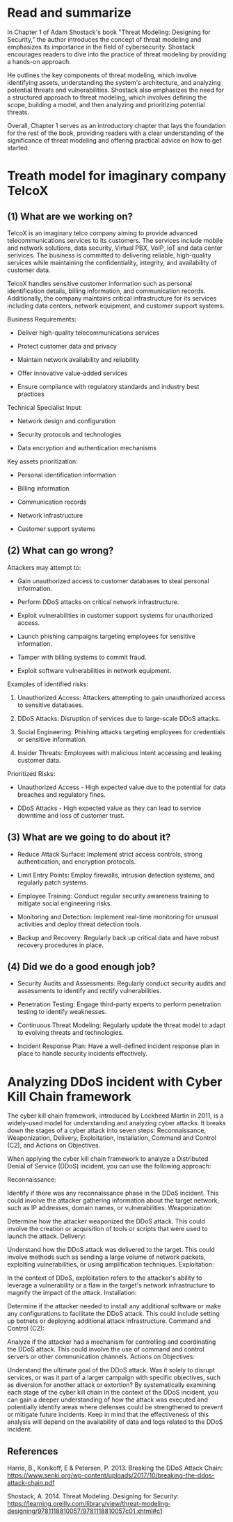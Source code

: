 # Read and summarize

In Chapter 1 of Adam Shostack's book "Threat Modeling: Designing for Security," the author introduces the concept of threat modeling and emphasizes its importance in the field of cybersecurity. Shostack encourages readers to dive into the practice of threat modeling by providing a hands-on approach.

He outlines the key components of threat modeling, which involve identifying assets, understanding the system's architecture, and analyzing potential threats and vulnerabilities. Shostack also emphasizes the need for a structured approach to threat modeling, which involves defining the scope, building a model, and then analyzing and prioritizing potential threats.

Overall, Chapter 1 serves as an introductory chapter that lays the foundation for the rest of the book, providing readers with a clear understanding of the significance of threat modeling and offering practical advice on how to get started.

# Treath model for imaginary company TelcoX

## (1) What are we working on?

TelcoX is an imaginary telco company aiming to provide advanced telecommunications services to its customers. The services include mobile and network solutions, data security, Virtual PBX, VoIP, IoT and data center serivices. The business is committed to delivering reliable, high-quality services while maintaining the confidentiality, integrity, and availability of customer data.

TelcoX handles sensitive customer information such as personal identification details, billing information, and communication records. Additionally, the company maintains critical infrastructure for its services including data centers, network equipment, and customer support systems.

Business Requirements:

- Deliver high-quality telecommunications services

- Protect customer data and privacy

- Maintain network availability and reliability

- Offer innovative value-added services

- Ensure compliance with regulatory standards and industry best practices

Technical Specialist Input:

- Network design and configuration

- Security protocols and technologies

- Data encryption and authentication mechanisms

Key assets prioritization:

- Personal identification information

- Billing information

- Communication records

- Network infrastructure

- Customer support systems

## (2) What can go wrong?

Attackers may attempt to:

- Gain unauthorized access to customer databases to steal personal information.

- Perform DDoS attacks on critical network infrastructure.

- Exploit vulnerabilities in customer support systems for unauthorized access.

- Launch phishing campaigns targeting employees for sensitive information.

- Tamper with billing systems to commit fraud.

- Exploit software vulnerabilities in network equipment.

Examples of identified risks:

1. Unauthorized Access: Attackers attempting to gain unauthorized access to sensitive databases.

2. DDoS Attacks: Disruption of services due to large-scale DDoS attacks.

3. Social Engineering: Phishing attacks targeting employees for credentials or sensitive information.

4. Insider Threats: Employees with malicious intent accessing and leaking customer data.

Prioritized Risks:

- Unauthorized Access - High expected value due to the potential for data breaches and regulatory fines.

- DDoS Attacks - High expected value as they can lead to service downtime and loss of customer trust.

## (3) What are we going to do about it?

- Reduce Attack Surface: Implement strict access controls, strong authentication, and encryption protocols.

- Limit Entry Points: Employ firewalls, intrusion detection systems, and regularly patch systems.

- Employee Training: Conduct regular security awareness training to mitigate social engineering risks.

- Monitoring and Detection: Implement real-time monitoring for unusual activities and deploy threat detection tools.

- Backup and Recovery: Regularly back up critical data and have robust recovery procedures in place.

## (4) Did we do a good enough job?

- Security Audits and Assessments: Regularly conduct security audits and assessments to identify and rectify vulnerabilities.

- Penetration Testing: Engage third-party experts to perform penetration testing to identify weaknesses.

- Continuous Threat Modeling: Regularly update the threat model to adapt to evolving threats and technologies.

- Incident Response Plan: Have a well-defined incident response plan in place to handle security incidents effectively.


# Analyzing DDoS incident with Cyber Kill Chain framework

The cyber kill chain framework, introduced by Lockheed Martin in 2011, is a widely-used model for understanding and analyzing cyber attacks. It breaks down the stages of a cyber attack into seven steps: Reconnaissance, Weaponization, Delivery, Exploitation, Installation, Command and Control (C2), and Actions on Objectives.

When applying the cyber kill chain framework to analyze a Distributed Denial of Service (DDoS) incident, you can use the following approach:

Reconnaissance:

Identify if there was any reconnaissance phase in the DDoS incident. This could involve the attacker gathering information about the target network, such as IP addresses, domain names, or vulnerabilities.
Weaponization:

Determine how the attacker weaponized the DDoS attack. This could involve the creation or acquisition of tools or scripts that were used to launch the attack.
Delivery:

Understand how the DDoS attack was delivered to the target. This could involve methods such as sending a large volume of network packets, exploiting vulnerabilities, or using amplification techniques.
Exploitation:

In the context of DDoS, exploitation refers to the attacker's ability to leverage a vulnerability or a flaw in the target's network infrastructure to magnify the impact of the attack.
Installation:

Determine if the attacker needed to install any additional software or make any configurations to facilitate the DDoS attack. This could include setting up botnets or deploying additional attack infrastructure.
Command and Control (C2):

Analyze if the attacker had a mechanism for controlling and coordinating the DDoS attack. This could involve the use of command and control servers or other communication channels.
Actions on Objectives:

Understand the ultimate goal of the DDoS attack. Was it solely to disrupt services, or was it part of a larger campaign with specific objectives, such as diversion for another attack or extortion?
By systematically examining each stage of the cyber kill chain in the context of the DDoS incident, you can gain a deeper understanding of how the attack was executed and potentially identify areas where defenses could be strengthened to prevent or mitigate future incidents. Keep in mind that the effectiveness of this analysis will depend on the availability of data and logs related to the DDoS incident.


## References

Harris, B., Konikoff, E & Petersen, P. 2013. Breaking the DDoS Attack Chain: https://www.senki.org/wp-content/uploads/2017/10/breaking-the-ddos-attack-chain.pdf

Shostack, A. 2014. Threat Modeling. Designing for Security: https://learning.oreilly.com/library/view/threat-modeling-designing/9781118810057/9781118810057c01.xhtml#c1
